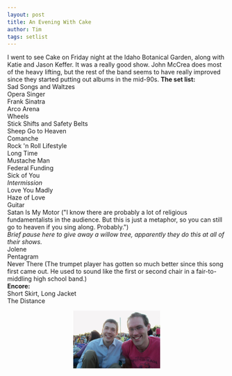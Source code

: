 ```yaml
---
layout: post
title: An Evening With Cake
author: Tim
tags: setlist
---
```

I went to see Cake on Friday night at the Idaho Botanical Garden, along with Katie and Jason Keffer. It was a really good show. John McCrea does most of the heavy lifting, but the rest of the band seems to have really improved since they started putting out albums in the mid-90s. 
**The set list:**  
Sad Songs and Waltzes  
Opera Singer  
Frank Sinatra  
Arco Arena  
Wheels  
Stick Shifts and Safety Belts  
Sheep Go to Heaven  
Comanche  
Rock 'n Roll Lifestyle  
Long Time  
Mustache Man  
Federal Funding  
Sick of You   
*Intermission*  
Love You Madly  
Haze of Love  
Guitar  
Satan Is My Motor ("I know there are probably a lot of religious fundamentalists in the audience. But this is just a metaphor, so you can still go to heaven if you sing along. Probably.")  
*Brief pause here to give away a willow tree, apparently they do this at all of their shows.*  
Jolene  
Pentagram  
Never There (The trumpet player has gotten so much better since this song first came out. He used to sound like the first or second chair in a fair-to-middling high school band.)  
**Encore:**  
Short Skirt, Long Jacket  
The Distance

<a href="/images/tim_jason.JPG"><img style="display:block; margin:0px auto 10px; text-align:center;cursor:pointer; cursor:hand;width: 200px; height: 133px;" src="/images/tim_jason.JPG" border="0" /></a>
